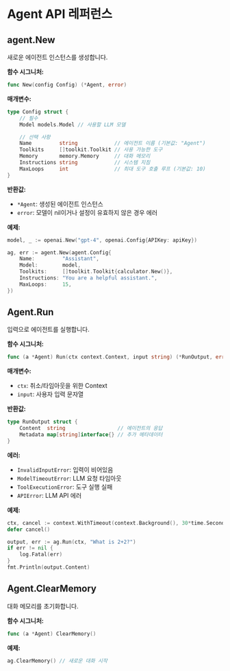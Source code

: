 # Agent API 레퍼런스

## agent.New

새로운 에이전트 인스턴스를 생성합니다.

**함수 시그니처:**
```go
func New(config Config) (*Agent, error)
```

**매개변수:**

```go
type Config struct {
    // 필수
    Model models.Model // 사용할 LLM 모델

    // 선택 사항
    Name         string            // 에이전트 이름 (기본값: "Agent")
    Toolkits     []toolkit.Toolkit // 사용 가능한 도구
    Memory       memory.Memory     // 대화 메모리
    Instructions string            // 시스템 지침
    MaxLoops     int               // 최대 도구 호출 루프 (기본값: 10)
}
```

**반환값:**
- `*Agent`: 생성된 에이전트 인스턴스
- `error`: 모델이 nil이거나 설정이 유효하지 않은 경우 에러

**예제:**
```go
model, _ := openai.New("gpt-4", openai.Config{APIKey: apiKey})

ag, err := agent.New(agent.Config{
    Name:         "Assistant",
    Model:        model,
    Toolkits:     []toolkit.Toolkit{calculator.New()},
    Instructions: "You are a helpful assistant.",
    MaxLoops:     15,
})
```

## Agent.Run

입력으로 에이전트를 실행합니다.

**함수 시그니처:**
```go
func (a *Agent) Run(ctx context.Context, input string) (*RunOutput, error)
```

**매개변수:**
- `ctx`: 취소/타임아웃을 위한 Context
- `input`: 사용자 입력 문자열

**반환값:**
```go
type RunOutput struct {
    Content  string                 // 에이전트의 응답
    Metadata map[string]interface{} // 추가 메타데이터
}
```

**에러:**
- `InvalidInputError`: 입력이 비어있음
- `ModelTimeoutError`: LLM 요청 타임아웃
- `ToolExecutionError`: 도구 실행 실패
- `APIError`: LLM API 에러

**예제:**
```go
ctx, cancel := context.WithTimeout(context.Background(), 30*time.Second)
defer cancel()

output, err := ag.Run(ctx, "What is 2+2?")
if err != nil {
    log.Fatal(err)
}
fmt.Println(output.Content)
```

## Agent.ClearMemory

대화 메모리를 초기화합니다.

**함수 시그니처:**
```go
func (a *Agent) ClearMemory()
```

**예제:**
```go
ag.ClearMemory() // 새로운 대화 시작
```
